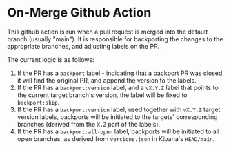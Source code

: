 # On-Merge Github Action

This github action is run when a pull request is merged into the default branch (usually "main"). It is responsible for backporting the changes to the appropriate branches, and adjusting labels on the PR.

The current logic is as follows:

1. If the PR has a `backport` label - indicating that a backport PR was closed, it will find the original PR, and append the version to the labels.
2. If the PR has a `backport:version` label, and a `vX.Y.Z` label that points to the current target branch's version, the label will be fixed to `backport:skip`.
3. If the PR has a `backport:version` label, used together with `vX.Y.Z` target version labels, backports will be initiated to the targets' corresponding branches (derived from the `X.Z` part of the labels).
4. If the PR has a `backport:all-open` label, backports will be initiated to all open branches, as derived from `versions.json` in Kibana's `HEAD/main`.
